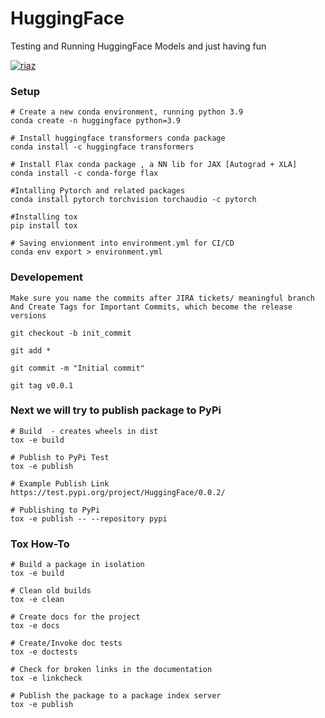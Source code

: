 # HuggingFace
Testing and Running HuggingFace Models and just having fun

[![riaz](https://circleci.com/gh/riaz/HuggingFace/tree/v0.0.1.svg?style=svg)](https://circleci.com/gh/riaz/HuggingFace/?branch=v0.0.1)


### Setup


	# Create a new conda environment, running python 3.9
	conda create -n huggingface python=3.9

	# Install huggingface transformers conda package
	conda install -c huggingface transformers

	# Install Flax conda package , a NN lib for JAX [Autograd + XLA]
	conda install -c conda-forge flax

	#Intalling Pytorch and related packages
	conda install pytorch torchvision torchaudio -c pytorch

	#Installing tox
	pip install tox

	# Saving envionment into environment.yml for CI/CD
	conda env export > environment.yml


### Developement

	Make sure you name the commits after JIRA tickets/ meaningful branch
	And Create Tags for Important Commits, which become the release versions

	git checkout -b init_commit

	git add *

	git commit -m "Initial commit"

	git tag v0.0.1


### Next we will try to publish package to PyPi

	# Build  - creates wheels in dist
	tox -e build

	# Publish to PyPi Test
	tox -e publish

	# Example Publish Link
	https://test.pypi.org/project/HuggingFace/0.0.2/

	# Publishing to PyPi
	tox -e publish -- --repository pypi

### Tox How-To

	# Build a package in isolation
	tox -e build

	# Clean old builds
	tox -e clean

	# Create docs for the project
	tox -e docs

	# Create/Invoke doc tests
	tox -e doctests

	# Check for broken links in the documentation
	tox -e linkcheck

	# Publish the package to a package index server
	tox -e publish
